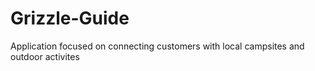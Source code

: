 # Grizzle-Guide
Application focused on connecting customers with local campsites and outdoor activites
